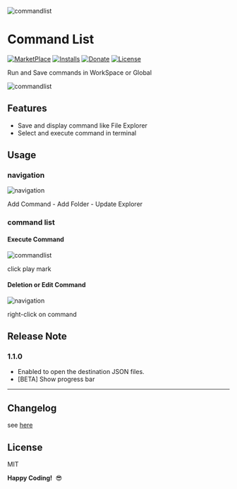 ![commandlist](resources/preview.png)

# Command List

[![MarketPlace](https://vsmarketplacebadge.apphb.com/version/yamajyn.commandlist.svg)](https://marketplace.visualstudio.com/items?itemName=yamajyn.commandlist)
[![Installs](https://vsmarketplacebadge.apphb.com/installs-short/yamajyn.commandlist.svg)](https://marketplace.visualstudio.com/items?itemName=yamajyn.commandlist)
[![Donate](https://img.shields.io/badge/Donate-PayPal-blue.svg)](https://www.paypal.com/cgi-bin/webscr?cmd=_donations&business=9RLWXDPUFZC56&currency_code=JPY&source=url)
[![License](https://img.shields.io/badge/license-MIT-blue.svg?style=flat)](https://marketplace.visualstudio.com/items/yamajyn.commandlist/license)

Run and Save commands in WorkSpace or Global

![commandlist](resources/explain.gif)

## Features

- Save and display command like File Explorer
- Select and execute command in terminal

## Usage

### navigation

![navigation](resources/navigation-view.png)

Add Command - Add Folder - Update Explorer

### command list

#### Execute Command

![commandlist](resources/execute-command.png)

click play mark

#### Deletion or Edit Command

![navigation](resources/command-list.png)

right-click on command

## Release Note

### 1.1.0

- Enabled to open the destination JSON files.
- [BETA] Show progress bar

---

## Changelog

see [here](https://github.com/yamajyn/commandlist/blob/master/CHANGELOG.md)

## License

MIT

**Happy Coding!**  😎
